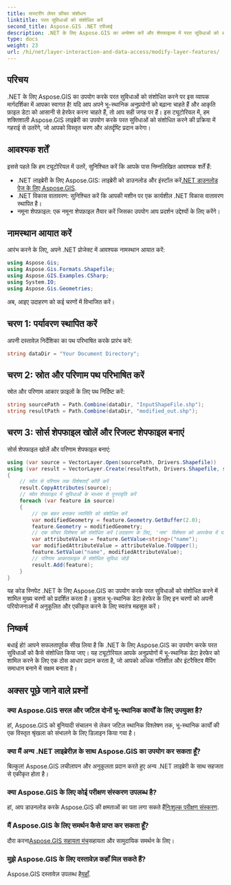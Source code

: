 ```yaml
---
title: मास्टरींग लेयर फ़ीचर संशोधन
linktitle: परत सुविधाओं को संशोधित करें
second_title: Aspose.GIS .NET एपीआई
description: .NET के लिए Aspose.GIS का अन्वेषण करें और शेपफाइल्स में परत सुविधाओं को आसानी से संशोधित करने की कला में महारत हासिल करें। अपने भू-स्थानिक अनुप्रयोगों को सटीकता और आसानी से बढ़ावा दें।
type: docs
weight: 23
url: /hi/net/layer-interaction-and-data-access/modify-layer-features/
---
```

## परिचय
.NET के लिए Aspose.GIS का उपयोग करके परत सुविधाओं को संशोधित करने पर इस व्यापक मार्गदर्शिका में आपका स्वागत है! यदि आप अपने भू-स्थानिक अनुप्रयोगों को बढ़ाना चाहते हैं और आकृति फ़ाइल डेटा को आसानी से हेरफेर करना चाहते हैं, तो आप सही जगह पर हैं। इस ट्यूटोरियल में, हम शक्तिशाली Aspose.GIS लाइब्रेरी का उपयोग करके परत सुविधाओं को संशोधित करने की प्रक्रिया में गहराई से उतरेंगे, जो आपको विस्तृत चरण और अंतर्दृष्टि प्रदान करेगा।
## आवश्यक शर्तें
इससे पहले कि हम ट्यूटोरियल में उतरें, सुनिश्चित करें कि आपके पास निम्नलिखित आवश्यक शर्तें हैं:
-  .NET लाइब्रेरी के लिए Aspose.GIS: लाइब्रेरी को डाउनलोड और इंस्टॉल करें[.NET डाउनलोड पेज के लिए Aspose.GIS](https://releases.aspose.com/gis/net/).
- .NET विकास वातावरण: सुनिश्चित करें कि आपकी मशीन पर एक कार्यशील .NET विकास वातावरण स्थापित है।
- नमूना शेपफ़ाइल: एक नमूना शेपफ़ाइल तैयार करें जिसका उपयोग आप प्रदर्शन उद्देश्यों के लिए करेंगे।
## नामस्थान आयात करें
आरंभ करने के लिए, अपने .NET प्रोजेक्ट में आवश्यक नामस्थान आयात करें:
```csharp
using Aspose.Gis;
using Aspose.Gis.Formats.Shapefile;
using Aspose.GIS.Examples.CSharp;
using System.IO;
using Aspose.Gis.Geometries;
```
अब, आइए उदाहरण को कई चरणों में विभाजित करें।
## चरण 1: पर्यावरण स्थापित करें
अपनी दस्तावेज़ निर्देशिका का पथ परिभाषित करके प्रारंभ करें:
```csharp
string dataDir = "Your Document Directory";
```
## चरण 2: स्रोत और परिणाम पथ परिभाषित करें
स्रोत और परिणाम आकार फ़ाइलों के लिए पथ निर्दिष्ट करें:
```csharp
string sourcePath = Path.Combine(dataDir, "InputShapeFile.shp");
string resultPath = Path.Combine(dataDir, "modified_out.shp");
```
## चरण 3: सोर्स शेपफाइल खोलें और रिजल्ट शेपफाइल बनाएं
सोर्स शेपफाइल खोलें और परिणाम शेपफाइल बनाएं:
```csharp
using (var source = VectorLayer.Open(sourcePath, Drivers.Shapefile))
using (var result = VectorLayer.Create(resultPath, Drivers.Shapefile, source.SpatialReferenceSystem))
{
    // स्रोत से परिणाम तक विशेषताएँ कॉपी करें
    result.CopyAttributes(source);
    // स्रोत शेपफ़ाइल में सुविधाओं के माध्यम से पुनरावृति करें
    foreach (var feature in source)
    {
        // एक बफ़र बनाकर ज्यामिति को संशोधित करें
        var modifiedGeometry = feature.Geometry.GetBuffer(2.0);
        feature.Geometry = modifiedGeometry;
        // एक फीचर विशेषता को संशोधित करें (उदाहरण के लिए, 'नाम' विशेषता को अपरकेस में परिवर्तित करना)
        var attributeValue = feature.GetValue<string>("name");
        var modifiedAttributeValue = attributeValue.ToUpper();
        feature.SetValue("name", modifiedAttributeValue);
        // परिणाम आकारफ़ाइल में संशोधित सुविधा जोड़ें
        result.Add(feature);
    }
}
```
यह कोड स्निपेट .NET के लिए Aspose.GIS का उपयोग करके परत सुविधाओं को संशोधित करने में शामिल मुख्य चरणों को प्रदर्शित करता है। कुशल भू-स्थानिक डेटा हेरफेर के लिए इन चरणों को अपनी परियोजनाओं में अनुकूलित और एकीकृत करने के लिए स्वतंत्र महसूस करें।
## निष्कर्ष
बधाई हो! आपने सफलतापूर्वक सीख लिया है कि .NET के लिए Aspose.GIS का उपयोग करके परत सुविधाओं को कैसे संशोधित किया जाए। यह ट्यूटोरियल आपके अनुप्रयोगों में भू-स्थानिक डेटा हेरफेर को शामिल करने के लिए एक ठोस आधार प्रदान करता है, जो आपको अधिक गतिशील और इंटरैक्टिव मैपिंग समाधान बनाने में सक्षम बनाता है।
## अक्सर पूछे जाने वाले प्रश्नों
### क्या Aspose.GIS सरल और जटिल दोनों भू-स्थानिक कार्यों के लिए उपयुक्त है?
हां, Aspose.GIS को बुनियादी संचालन से लेकर जटिल स्थानिक विश्लेषण तक, भू-स्थानिक कार्यों की एक विस्तृत श्रृंखला को संभालने के लिए डिज़ाइन किया गया है।
### क्या मैं अन्य .NET लाइब्रेरीज़ के साथ Aspose.GIS का उपयोग कर सकता हूँ?
बिल्कुल! Aspose.GIS लचीलापन और अनुकूलता प्रदान करते हुए अन्य .NET लाइब्रेरी के साथ सहजता से एकीकृत होता है।
### क्या Aspose.GIS के लिए कोई परीक्षण संस्करण उपलब्ध है?
 हां, आप डाउनलोड करके Aspose.GIS की क्षमताओं का पता लगा सकते हैं[निःशुल्क परीक्षण संस्करण](https://releases.aspose.com/).
### मैं Aspose.GIS के लिए समर्थन कैसे प्राप्त कर सकता हूँ?
 दौरा करना[Aspose.GIS सहायता मंच](https://forum.aspose.com/c/gis/33)सहायता और सामुदायिक समर्थन के लिए।
### मुझे Aspose.GIS के लिए दस्तावेज़ कहाँ मिल सकते हैं?
 Aspose.GIS दस्तावेज़ उपलब्ध है[यहाँ](https://reference.aspose.com/gis/net/).